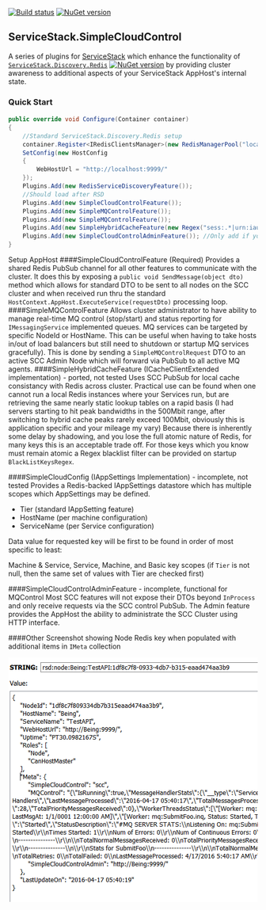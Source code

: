 [![Build status](https://ci.appveyor.com/api/projects/status/github/rsafier/ServiceStack.SimpleCloudControl?branch=master&svg=true)](https://ci.appveyor.com/project/rsafier/servicestack-Simplecloudcontrol)
[![NuGet version](https://badge.fury.io/nu/ServiceStack.SimpleCloudControl.svg)](https://badge.fury.io/nu/ServiceStack.SimpleCloudControl)
## ServiceStack.SimpleCloudControl

A series of plugins for [ServiceStack](https://servicestack.net/) which enhance the functionality of [`ServiceStack.Discovery.Redis`](https://github.com/rsafier/ServiceStack.Discovery.Redis) [![NuGet version](https://badge.fury.io/nu/ServiceStack.Discovery.Redis.svg)](https://badge.fury.io/nu/ServiceStack.Discovery.Redis) by providing cluster awareness to additional aspects of your ServiceStack AppHost's internal state.

### Quick Start
```c#
public override void Configure(Container container)
{
    //Standard ServiceStack.Discovery.Redis setup
    container.Register<IRedisClientsManager>(new RedisManagerPool("localhost:6379", new RedisPoolConfig { MaxPoolSize = 100, }));
    SetConfig(new HostConfig
    {
        WebHostUrl = "http://localhost:9999/"
    });
    Plugins.Add(new RedisServiceDiscoveryFeature());
    //Should load after RSD
    Plugins.Add(new SimpleCloudControlFeature());
    Plugins.Add(new SimpleMQControlFeature());
    Plugins.Add(new SimpleMQControlFeature());
    Plugins.Add(new SimpleHybridCacheFeature(new Regex("sess:.*|urn:iauthsession:.*|lock:.*", RegexOptions.Compiled))); //Applying filter on those keys to not keep a shadowed copy and always pull from Redis
    Plugins.Add(new SimpleCloudControlAdminFeature()); //Only add if you wish public access to administrative services 
}
```
Setup AppHost
####SimpleCloudControlFeature (Required)
Provides a shared Redis PubSub channel for all other features to communicate with the cluster. It does this by exposing a 
`public void SendMessage(object dto)` method which allows for standard DTO to be sent to all nodes on the SCC cluster and when received run thru the standard `HostContext.AppHost.ExecuteService(requestDto)` processing loop.
####SimpleMQControlFeature
Allows cluster administrator to have ability to manage real-time MQ control (stop/start) and status reporting for `IMessagingService` implemented queues. MQ services can be targeted by specific NodeId or HostName. This can be useful when having to take hosts in/out of load balancers but still need to shutdown or startup MQ services gracefully). This is done by sending a `SimpleMQControlRequest` DTO to an active SCC Admin Node which will forward via PubSub to all active MQ agents.
####SimpleHybridCacheFeature (ICacheClientExtended implementation) - ported, not tested
Uses SCC PubSub for local cache consistancy with Redis across cluster. Practical use can be found when one cannot run a local Redis instances where your Services run, but are retrieving the same nearly static lookup tables on a rapid basis (I had servers starting to hit peak bandwidths in the 500Mbit range, after switching to hybrid cache peaks rarely exceed 100Mbit, obviously this is application specific and your mileage my vary)
Because there is inherently some delay by shadowing, and you lose the full atomic nature of Redis, for many keys this is an acceptable trade off. For those keys which you know must remain atomic a Regex blacklist filter can be provided on startup `BlackListKeysRegex`.

####SimpleCloudConfig (IAppSettings Implementation) - incomplete, not tested
Provides a Redis-backed IAppSettings datastore which has multiple scopes which AppSettings may be defined.

- Tier (standard IAppSetting feature)
- HostName (per machine configuration)
- ServiceName (per Service configuration)

Data value for requested key will be first to be found in order of most specific to least: 

Machine & Service, Service, Machine, and Basic key scopes (if `Tier` is not null, then the same set of values with Tier are checked first)

####SimpleCloudControlAdminFeature - incomplete, functional for MQControl
Most SCC features will not expose their DTOs beyond `InProcess` and only receive requests via the SCC control PubSub. The Admin feature provides the AppHost the ability to administrate the SCC Cluster using HTTP interface.


####Other
Screenshot showing Node Redis key when populated with additional items in `IMeta` collection

![Screen shot of test apps](images/SampleScreenshot.png)

